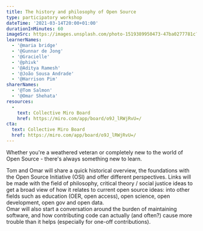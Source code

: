 ```yaml
---
title: The history and philosophy of Open Source
type: participatory workshop
dateTime: '2021-03-14T20:00+01:00'
durationInMinutes: 60
imageSrc: https://images.unsplash.com/photo-1519389950473-47ba0277781c?ixid=MXwxMjA3fDB8MHxwaG90by1wYWdlfHx8fGVufDB8fHw%3D&ixlib=rb-1.2.1&auto=format&fit=crop&w=1950&q=80
learnerNames:
  - '@maria bridge'
  - '@Gunnar de Jong'
  - '@Gracielle'
  - '@phivk'
  - '@Aditya Ramesh'
  - '@João Sousa Andrade'
  - '@Harrison Pim'
sharerNames: 
  - '@Tom Salmon'
  - '@Omar Shehata'
resources:
  -
    text: Collective Miro Board
    href: https://miro.com/app/board/o9J_lRWjRvU=/
cta:
  text: Collective Miro Board
  href: https://miro.com/app/board/o9J_lRWjRvU=/
---
```

Whether you're a weathered veteran or completely new to the world of Open Source - there's always something new to learn.
<!--more-->
Tom and Omar will share a quick historical overview, the foundations with the Open Source Initiative (OSI) and offer different perspectives. 
Links will be made with the field of philosophy, critical theory / social justice ideas to get a broad view of how it relates to current open source ideas: into other fields such as education (OER, open access), open science, open development, open gov and open data.  
Omar will also start a conversation around the burden of maintaining software, and how contributing code can actually (and often?) cause more trouble than it helps (especially for one-off contributions).
